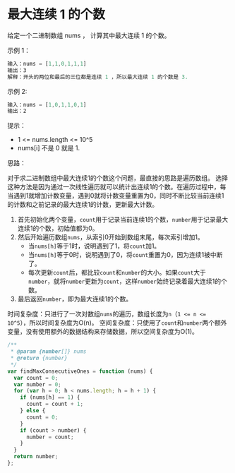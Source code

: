 # 最大连续 1 的个数

给定一个二进制数组 nums ， 计算其中最大连续 1 的个数。

示例 1：

```javascript
输入：nums = [1,1,0,1,1,1]
输出：3
解释：开头的两位和最后的三位都是连续 1 ，所以最大连续 1 的个数是 3.
```

示例 2:

```javascript
输入：nums = [1,0,1,1,0,1]
输出：2
```

提示：

- 1 <= nums.length <= 10^5
- nums[i] 不是 0 就是 1.

思路：

对于求二进制数组中最大连续1的个数这个问题，最直接的思路是遍历数组。
选择这种方法是因为通过一次线性遍历就可以统计出连续1的个数。在遍历过程中，每当遇到1就增加计数变量，遇到0就将计数变量重置为0，同时不断比较当前连续1的计数和之前记录的最大连续1的计数，更新最大计数。

1. 首先初始化两个变量，`count`用于记录当前连续1的个数，`number`用于记录最大连续1的个数，初始值都为0。
2. 然后开始遍历数组`nums`，从索引0开始到数组末尾，每次索引增加1。
   - 当`nums[h]`等于1时，说明遇到了1，将`count`加1。
   - 当`nums[h]`等于0时，说明遇到了0，将`count`重置为0，因为连续1被中断了。
   - 每次更新`count`后，都比较`count`和`number`的大小。如果`count`大于`number`，就将`number`更新为`count`，这样`number`始终记录着最大连续1的个数。
3. 最后返回`number`，即为最大连续1的个数。


时间复杂度：只进行了一次对数组`nums`的遍历，数组长度为`n`（`1 <= n <= 10^5`），所以时间复杂度为O(n)。
空间复杂度：只使用了`count`和`number`两个额外变量，没有使用额外的数据结构来存储数据，所以空间复杂度为O(1)。

```javascript
/**
 * @param {number[]} nums
 * @return {number}
 */
var findMaxConsecutiveOnes = function (nums) {
  var count = 0;
  var number = 0;
  for (var h = 0; h < nums.length; h = h + 1) {
    if (nums[h] == 1) {
      count = count + 1;
    } else {
      count = 0;
    }
    if (count > number) {
      number = count;
    }
  }
  return number;
};
```
